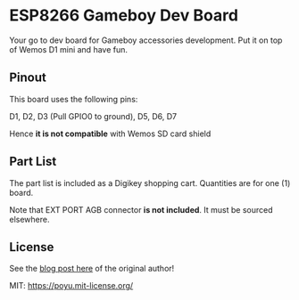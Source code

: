 # ESP8266 Gameboy Dev Board

Your go to dev board for Gameboy accessories development. Put it on top of Wemos D1 mini and have fun.

## Pinout

This board uses the following pins:

D1, D2, D3 (Pull GPIO0 to ground), D5, D6, D7

Hence **it is not compatible** with Wemos SD card shield

## Part List

The part list is included as a Digikey shopping cart. Quantities are for one (1) board.

Note that EXT PORT AGB connector **is not included**. It must be sourced elsewhere.

## License

See the [blog post here](https://poyu.xyz/projects/esp8266-gameboy-dev-board/) of the original author!

MIT: https://poyu.mit-license.org/
